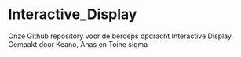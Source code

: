 # Interactive_Display
Onze Github repository voor de beroeps opdracht Interactive Display.
Gemaakt door Keano, Anas en Toine
sigma
